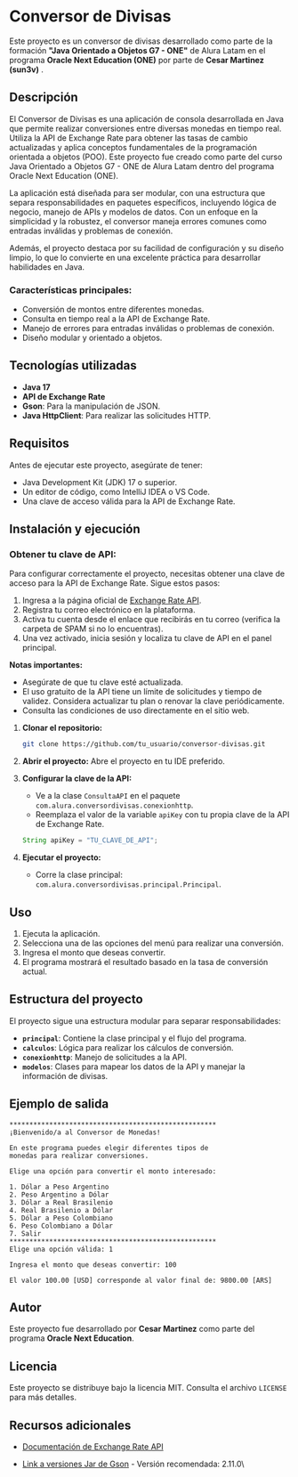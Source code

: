 # Conversor de Divisas

Este proyecto es un conversor de divisas desarrollado como parte de la formación **"Java Orientado a Objetos G7 - ONE"** de Alura Latam en el programa **Oracle Next Education (ONE)** por parte de **Cesar Martinez (sun3v)** .

## Descripción

El Conversor de Divisas es una aplicación de consola desarrollada en Java que permite realizar conversiones entre diversas monedas en tiempo real. Utiliza la API de Exchange Rate para obtener las tasas de cambio actualizadas y aplica conceptos fundamentales de la programación orientada a objetos (POO). Este proyecto fue creado como parte del curso Java Orientado a Objetos G7 - ONE de Alura Latam dentro del programa Oracle Next Education (ONE).

La aplicación está diseñada para ser modular, con una estructura que separa responsabilidades en paquetes específicos, incluyendo lógica de negocio, manejo de APIs y modelos de datos. Con un enfoque en la simplicidad y la robustez, el conversor maneja errores comunes como entradas inválidas y problemas de conexión.

Además, el proyecto destaca por su facilidad de configuración y su diseño limpio, lo que lo convierte en una excelente práctica para desarrollar habilidades en Java.


### Características principales:

- Conversión de montos entre diferentes monedas.
- Consulta en tiempo real a la API de Exchange Rate.
- Manejo de errores para entradas inválidas o problemas de conexión.
- Diseño modular y orientado a objetos.

## Tecnologías utilizadas

- **Java 17**
- **API de Exchange Rate**
- **Gson**: Para la manipulación de JSON.
- **Java HttpClient**: Para realizar las solicitudes HTTP.

## Requisitos

Antes de ejecutar este proyecto, asegúrate de tener:

- Java Development Kit (JDK) 17 o superior.
- Un editor de código, como IntelliJ IDEA o VS Code.
- Una clave de acceso válida para la API de Exchange Rate.

## Instalación y ejecución

### Obtener tu clave de API:

Para configurar correctamente el proyecto, necesitas obtener una clave de acceso para la API de Exchange Rate. Sigue estos pasos:

1. Ingresa a la página oficial de [Exchange Rate API](https://www.exchangerate-api.com/).
2. Registra tu correo electrónico en la plataforma.
3. Activa tu cuenta desde el enlace que recibirás en tu correo (verifica la carpeta de SPAM si no lo encuentras).
4. Una vez activado, inicia sesión y localiza tu clave de API en el panel principal.

**Notas importantes:**
- Asegúrate de que tu clave esté actualizada.
- El uso gratuito de la API tiene un límite de solicitudes y tiempo de validez. Considera actualizar tu plan o renovar la clave periódicamente.
- Consulta las condiciones de uso directamente en el sitio web.

1. **Clonar el repositorio:**

   ```bash
   git clone https://github.com/tu_usuario/conversor-divisas.git
   ```

2. **Abrir el proyecto:**
   Abre el proyecto en tu IDE preferido.

3. **Configurar la clave de la API:**

   - Ve a la clase `ConsultaAPI` en el paquete `com.alura.conversordivisas.conexionhttp`.
   - Reemplaza el valor de la variable `apiKey` con tu propia clave de la API de Exchange Rate.

   ```java
   String apiKey = "TU_CLAVE_DE_API";
   ```

4. **Ejecutar el proyecto:**

   - Corre la clase principal: `com.alura.conversordivisas.principal.Principal`.

## Uso

1. Ejecuta la aplicación.
2. Selecciona una de las opciones del menú para realizar una conversión.
3. Ingresa el monto que deseas convertir.
4. El programa mostrará el resultado basado en la tasa de conversión actual.

## Estructura del proyecto

El proyecto sigue una estructura modular para separar responsabilidades:

- **`principal`**: Contiene la clase principal y el flujo del programa.
- **`calculos`**: Lógica para realizar los cálculos de conversión.
- **`conexionhttp`**: Manejo de solicitudes a la API.
- **`modelos`**: Clases para mapear los datos de la API y manejar la información de divisas.

## Ejemplo de salida

```
****************************************************
¡Bienvenido/a al Conversor de Monedas!

En este programa puedes elegir diferentes tipos de
monedas para realizar conversiones.

Elige una opción para convertir el monto interesado:

1. Dólar a Peso Argentino
2. Peso Argentino a Dólar
3. Dólar a Real Brasilenio
4. Real Brasilenio a Dólar
5. Dólar a Peso Colombiano
6. Peso Colombiano a Dólar
7. Salir
****************************************************
Elige una opción válida: 1

Ingresa el monto que deseas convertir: 100

El valor 100.00 [USD] corresponde al valor final de: 9800.00 [ARS]
```

## Autor

Este proyecto fue desarrollado por **Cesar Martinez** como parte del programa **Oracle Next Education**.

## Licencia

Este proyecto se distribuye bajo la licencia MIT. Consulta el archivo `LICENSE` para más detalles.

## Recursos adicionales

- [Documentación de Exchange Rate API](https://www.exchangerate-api.com/)

- [Link a versiones Jar de Gson](https://mvnrepository.com/artifact/com.google.code.gson/gson) - Versión recomendada: 2.11.0\



